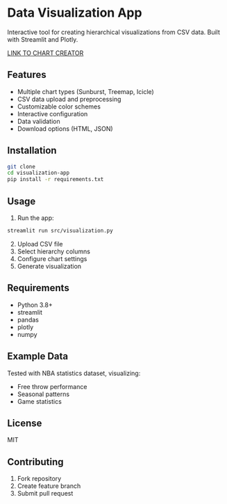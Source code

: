 # Data Visualization App

Interactive tool for creating hierarchical visualizations from CSV data. Built with Streamlit and Plotly.

[LINK TO CHART CREATOR](https://chartcreator.streamlit.app/)

## Features

- Multiple chart types (Sunburst, Treemap, Icicle)
- CSV data upload and preprocessing
- Customizable color schemes
- Interactive configuration
- Data validation
- Download options (HTML, JSON)

## Installation

```bash
git clone 
cd visualization-app
pip install -r requirements.txt
```

## Usage

1. Run the app:
```bash
streamlit run src/visualization.py
```

2. Upload CSV file
3. Select hierarchy columns
4. Configure chart settings
5. Generate visualization

## Requirements

- Python 3.8+
- streamlit
- pandas
- plotly
- numpy

## Example Data

Tested with NBA statistics dataset, visualizing:
- Free throw performance
- Seasonal patterns
- Game statistics

## License

MIT

## Contributing

1. Fork repository
2. Create feature branch
3. Submit pull request
